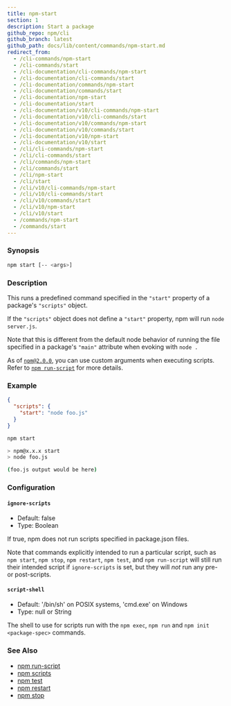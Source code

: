 ```yaml
---
title: npm-start
section: 1
description: Start a package
github_repo: npm/cli
github_branch: latest
github_path: docs/lib/content/commands/npm-start.md
redirect_from:
  - /cli-commands/npm-start
  - /cli-commands/start
  - /cli-documentation/cli-commands/npm-start
  - /cli-documentation/cli-commands/start
  - /cli-documentation/commands/npm-start
  - /cli-documentation/commands/start
  - /cli-documentation/npm-start
  - /cli-documentation/start
  - /cli-documentation/v10/cli-commands/npm-start
  - /cli-documentation/v10/cli-commands/start
  - /cli-documentation/v10/commands/npm-start
  - /cli-documentation/v10/commands/start
  - /cli-documentation/v10/npm-start
  - /cli-documentation/v10/start
  - /cli/cli-commands/npm-start
  - /cli/cli-commands/start
  - /cli/commands/npm-start
  - /cli/commands/start
  - /cli/npm-start
  - /cli/start
  - /cli/v10/cli-commands/npm-start
  - /cli/v10/cli-commands/start
  - /cli/v10/commands/start
  - /cli/v10/npm-start
  - /cli/v10/start
  - /commands/npm-start
  - /commands/start
---
```


### Synopsis

```bash
npm start [-- <args>]
```

### Description

This runs a predefined command specified in the `"start"` property of a package's `"scripts"` object.

If the `"scripts"` object does not define a `"start"` property, npm will run `node server.js`.

Note that this is different from the default node behavior of running the file specified in a package's `"main"` attribute when evoking with `node .`

As of [`npm@2.0.0`](https://blog.npmjs.org/post/98131109725/npm-2-0-0), you can use custom arguments when executing scripts. Refer to [`npm run-script`](/cli/v10/commands/npm-run-script) for more details.

### Example

```json
{
  "scripts": {
    "start": "node foo.js"
  }
}
```

```bash
npm start

> npm@x.x.x start
> node foo.js

(foo.js output would be here)

```

### Configuration

#### `ignore-scripts`

- Default: false
- Type: Boolean

If true, npm does not run scripts specified in package.json files.

Note that commands explicitly intended to run a particular script, such as `npm start`, `npm stop`, `npm restart`, `npm test`, and `npm run-script` will still run their intended script if `ignore-scripts` is set, but they will _not_ run any pre- or post-scripts.

#### `script-shell`

- Default: '/bin/sh' on POSIX systems, 'cmd.exe' on Windows
- Type: null or String

The shell to use for scripts run with the `npm exec`, `npm run` and `npm init <package-spec>` commands.

### See Also

- [npm run-script](/cli/v10/commands/npm-run-script)
- [npm scripts](/cli/v10/using-npm/scripts)
- [npm test](/cli/v10/commands/npm-test)
- [npm restart](/cli/v10/commands/npm-restart)
- [npm stop](/cli/v10/commands/npm-stop)

